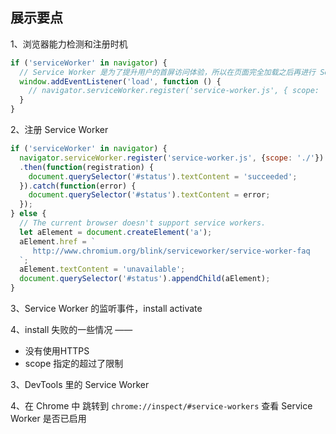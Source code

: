 ## 展示要点

1、浏览器能力检测和注册时机

```js
if ('serviceWorker' in navigator) {
  // Service Worker 是为了提升用户的首屏访问体验，所以在页面完全加载之后再进行 Service Worker 的注册，避免与页面内容抢占网络资源
  window.addEventListener('load', function () {
    // navigator.serviceWorker.register('service-worker.js', { scope: './' })
  }
}
```

2、注册 Service Worker

```js
if ('serviceWorker' in navigator) {
  navigator.serviceWorker.register('service-worker.js', {scope: './'})
  .then(function(registration) {
    document.querySelector('#status').textContent = 'succeeded';
  }).catch(function(error) {
    document.querySelector('#status').textContent = error;
  });
} else {
  // The current browser doesn't support service workers.
  let aElement = document.createElement('a');
  aElement.href = `
     http://www.chromium.org/blink/serviceworker/service-worker-faq
  `;
  aElement.textContent = 'unavailable';
  document.querySelector('#status').appendChild(aElement);
}
```

3、Service Worker 的监听事件，install activate

4、install 失败的一些情况 ——

* 没有使用HTTPS
* scope 指定的超过了限制

3、DevTools 里的 Service Worker

4、在 Chrome 中 跳转到 `chrome://inspect/#service-workers` 查看 Service Worker 是否已启用
